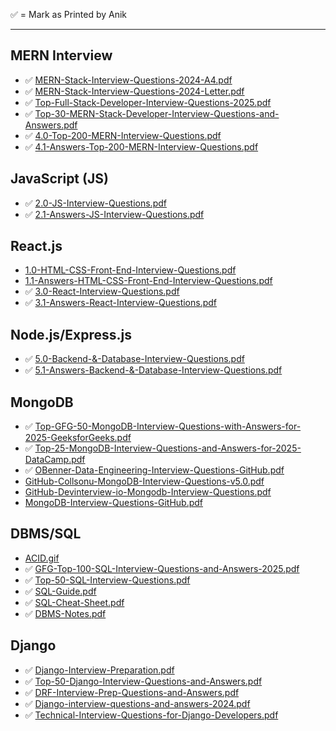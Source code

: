 ✅ = Mark as Printed by Anik

---

## MERN Interview
- ✅ [MERN-Stack-Interview-Questions-2024-A4.pdf](./mern/MERN-Stack-Interview-Questions-2024-A4.pdf)
- ✅ [MERN-Stack-Interview-Questions-2024-Letter.pdf](./mern/MERN-Stack-Interview-Questions-2024-Letter.pdf)
- ✅ [Top-Full-Stack-Developer-Interview-Questions-2025.pdf](./mern/Top-Full-Stack-Developer-Interview-Questions-2025.pdf)
- ✅ [Top-30-MERN-Stack-Developer-Interview-Questions-and-Answers.pdf](./mern/Top-30-MERN-Stack-Developer-Interview-Questions-and-Answers.pdf)
- ✅ [4.0-Top-200-MERN-Interview-Questions.pdf](./mern/4.0-Top-200-MERN-Interview-Questions.pdf)
- ✅ [4.1-Answers-Top-200-MERN-Interview-Questions.pdf](./mern/4.1-Answers-Top-200-MERN-Interview-Questions.pdf)

## JavaScript (JS)
- ✅ [2.0-JS-Interview-Questions.pdf](./javascript/2.0-JS-Interview-Questions.pdf)
- ✅ [2.1-Answers-JS-Interview-Questions.pdf](./javascript/2.1-Answers-JS-Interview-Questions.pdf)

## React.js
- [1.0-HTML-CSS-Front-End-Interview-Questions.pdf](./reactjs/1.0-HTML-CSS-Front-End-Interview-Questions.pdf)
- [1.1-Answers-HTML-CSS-Front-End-Interview-Questions.pdf](./reactjs/1.1-Answers-HTML-CSS-Front-End-Interview-Questions.pdf)
- ✅ [3.0-React-Interview-Questions.pdf](./reactjs/3.0-React-Interview-Questions.pdf)
- ✅ [3.1-Answers-React-Interview-Questions.pdf](./reactjs/3.1-Answers-React-Interview-Questions.pdf)

## Node.js/Express.js
- ✅ [5.0-Backend-&-Database-Interview-Questions.pdf](./nodejs-expressjs/5.0-Backend-&-Database-Interview-Questions.pdf)
- ✅ [5.1-Answers-Backend-&-Database-Interview-Questions.pdf](./nodejs-expressjs/5.1-Answers-Backend-&-Database-Interview-Questions.pdf)

## MongoDB
- ✅ [Top-GFG-50-MongoDB-Interview-Questions-with-Answers-for-2025-GeeksforGeeks.pdf](./mongodb/Top-GFG-50-MongoDB-Interview-Questions-with-Answers-for-2025-GeeksforGeeks.pdf)
- ✅ [Top-25-MongoDB-Interview-Questions-and-Answers-for-2025-DataCamp.pdf](./mongodb/Top-25-MongoDB-Interview-Questions-and-Answers-for-2025-DataCamp.pdf)
- ✅ [OBenner-Data-Engineering-Interview-Questions-GitHub.pdf](./mongodb/OBenner-Data-Engineering-Interview-Questions-GitHub.pdf)
- [GitHub-Collsonu-MongoDB-Interview-Questions-v5.0.pdf](./mongodb/GitHub-Collsonu-MongoDB-Interview-Questions-v5.0.pdf)
- [GitHub-Devinterview-io-Mongodb-Interview-Questions.pdf](./mongodb/GitHub-Devinterview-io-Mongodb-Interview-Questions.pdf)
- [MongoDB-Interview-Questions-GitHub.pdf](./mongodb/MongoDB-Interview-Questions-GitHub.pdf)

## DBMS/SQL
- [ACID.gif](./dbms-sql/ACID.gif)
- ✅ [GFG-Top-100-SQL-Interview-Questions-and-Answers-2025.pdf](./dbms-sql/GFG-Top-100-SQL-Interview-Questions-and-Answers-2025.pdf)
- ✅ [Top-50-SQL-Interview-Questions.pdf](./dbms-sql/Top-50-SQL-Interview-Questions.pdf)
- ✅ [SQL-Guide.pdf](./dbms-sql/SQL-Guide.pdf)
- ✅ [SQL-Cheat-Sheet.pdf](./dbms-sql/SQL-Cheat-Sheet.pdf)
- ✅ [DBMS-Notes.pdf](./dbms-sql/DBMS-Notes.pdf)

## Django
- ✅ [Django-Interview-Preparation.pdf](./django/Django-Interview-Preparation.pdf)
- ✅ [Top-50-Django-Interview-Questions-and-Answers.pdf](./django/Top-50-Django-Interview-Questions-and-Answers.pdf)
- ✅ [DRF-Interview-Prep-Questions-and-Answers.pdf](./django/DRF-Interview-Prep-Questions-and-Answers.pdf)
- ✅ [Django-interview-questions-and-answers-2024.pdf](./django/Django-interview-questions-and-answers-2024.pdf)
- ✅ [Technical-Interview-Questions-for-Django-Developers.pdf](./django/Technical-Interview-Questions-for-Django-Developers.pdf)
